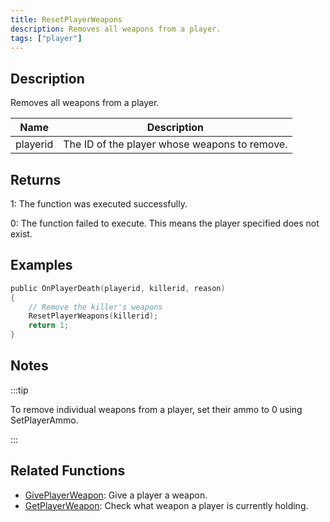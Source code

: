 ```yaml
---
title: ResetPlayerWeapons
description: Removes all weapons from a player.
tags: ["player"]
---
```


## Description

Removes all weapons from a player.

| Name     | Description                                   |
| -------- | --------------------------------------------- |
| playerid | The ID of the player whose weapons to remove. |

## Returns

1: The function was executed successfully.

0: The function failed to execute. This means the player specified does not exist.

## Examples

```c
public OnPlayerDeath(playerid, killerid, reason)
{
    // Remove the killer's weapons
    ResetPlayerWeapons(killerid);
    return 1;
}
```

## Notes

:::tip

To remove individual weapons from a player, set their ammo to 0 using SetPlayerAmmo.

:::

## Related Functions

- [GivePlayerWeapon](GivePlayerWeapon.md): Give a player a weapon.
- [GetPlayerWeapon](GetPlayerWeapon.md): Check what weapon a player is currently holding.
